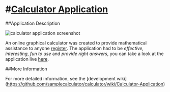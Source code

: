 #[Calculator Application](http://www.srglema.com/calculator)
======
##Application Description

![calculator application screenshot](https://raw.github.com/samplecalculator/calculator/master/resources/images/calculator_default.png)

An online graphical calculator was created to provide mathematical assistance to anyone [register](http://www.srglema.com/calculator/).
The application had to be _effective_, _interesting_, _fun to use_ and _provide right answers_, you can take a look at the application live [here](http://www.srglema.com/calculator/). 

##More Information

For more detailed information, see the [development wiki] (https://github.com/samplecalculator/calculator/wiki/Calculator-Application)
